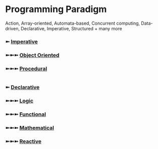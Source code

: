 # Programming Paradigm
Action, Array-oriented, Automata-based, Concurrent computing, Data-driven, Declarative, Imperative, Structured + many more


### ➼ [Imperative](Imperative)
### ➼➼➼ [Object Oriented](Object)
### ➼➼➼ [Procedural](Procedural)

# 

### ➼ [Declarative](Declarative)
### ➼➼➼ [Logic](Logic)
### ➼➼➼ [Functional](Functional)
### ➼➼➼ [Mathematical](Mathematical)
### ➼➼➼ [Reactive](Reactive)
